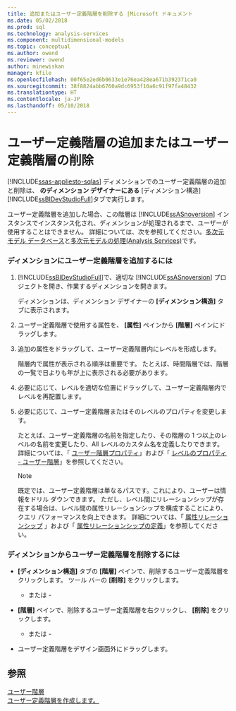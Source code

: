 ```yaml
---
title: 追加またはユーザー定義階層を削除する |Microsoft ドキュメント
ms.date: 05/02/2018
ms.prod: sql
ms.technology: analysis-services
ms.component: multidimensional-models
ms.topic: conceptual
ms.author: owend
ms.reviewer: owend
author: minewiskan
manager: kfile
ms.openlocfilehash: 00f65e2ed6b0633e1e76ea428ea671b392371ca0
ms.sourcegitcommit: 38f8824abb6760a9dc6953f10a6c91f97fa48432
ms.translationtype: HT
ms.contentlocale: ja-JP
ms.lasthandoff: 05/10/2018
---
```

# <a name="user-defined-hierarchies---add-or-delete-a-user-defined-hierarchy"></a>ユーザー定義階層の追加またはユーザー定義階層の削除
[!INCLUDE[ssas-appliesto-sqlas](../../includes/ssas-appliesto-sqlas.md)]
  ディメンションでのユーザー定義階層の追加と削除は、 **のディメンション デザイナーにある** [ディメンション構造] [!INCLUDE[ssBIDevStudioFull](../../includes/ssbidevstudiofull-md.md)]タブで実行します。  
  
 ユーザー定義階層を追加した場合、この階層は [!INCLUDE[ssASnoversion](../../includes/ssasnoversion-md.md)] インスタンスでインスタンス化され、ディメンションが処理されるまで、ユーザーが使用することはできません。 詳細については、次を参照してください。[多次元モデル データベース](../../analysis-services/multidimensional-models/multidimensional-model-databases-ssas.md)と[多次元モデルの処理&#40;Analysis Services&#41;](../../analysis-services/multidimensional-models/processing-a-multidimensional-model-analysis-services.md)です。  
  
### <a name="to-add-a-user-defined-hierarchy-to-a-dimension"></a>ディメンションにユーザー定義階層を追加するには  
  
1.  [!INCLUDE[ssBIDevStudioFull](../../includes/ssbidevstudiofull-md.md)]で、適切な [!INCLUDE[ssASnoversion](../../includes/ssasnoversion-md.md)] プロジェクトを開き、作業するディメンションを開きます。  
  
     ディメンションは、ディメンション デザイナーの **[ディメンション構造]** タブに表示されます。  
  
2.  ユーザー定義階層で使用する属性を、 **[属性]** ペインから **[階層]** ペインにドラッグします。  
  
3.  追加の属性をドラッグして、ユーザー定義階層内にレベルを形成します。  
  
     階層内で属性が表示される順序は重要です。 たとえば、時間階層では、階層の一覧で日よりも年が上に表示される必要があります。  
  
4.  必要に応じて、レベルを適切な位置にドラッグして、ユーザー定義階層内でレベルを再配置します。  
  
5.  必要に応じて、ユーザー定義階層またはそのレベルのプロパティを変更します。  
  
     たとえば、ユーザー定義階層の名前を指定したり、その階層の 1 つ以上のレベルの名前を変更したり、All レベルのカスタム名を定義したりできます。 詳細については、「 [ユーザー階層プロパティ](../../analysis-services/multidimensional-models-olap-logical-dimension-objects/user-hierarchies-properties.md)」および「 [レベルのプロパティ - ユーザー階層](../../analysis-services/multidimensional-models-olap-logical-dimension-objects/user-hierarchies-level-properties.md)」を参照してください。  
  
    > [!NOTE]  
    >  既定では、ユーザー定義階層は単なるパスです。これにより、ユーザーは情報をドリル ダウンできます。 ただし、レベル間にリレーションシップが存在する場合は、レベル間の属性リレーションシップを構成することにより、クエリ パフォーマンスを向上できます。 詳細については、「 [属性リレーションシップ](../../analysis-services/multidimensional-models-olap-logical-dimension-objects/attribute-relationships.md) 」および「 [属性リレーションシップの定義](../../analysis-services/multidimensional-models/attribute-relationships-define.md)」を参照してください。  
  
### <a name="to-remove-a-user-defined-hierarchy-from-a-dimension"></a>ディメンションからユーザー定義階層を削除するには  
  
-   **[ディメンション構造]** タブの **[階層]** ペインで、削除するユーザー定義階層をクリックします。 ツール バーの **[削除]** をクリックします。  
  
     - または -  
  
-   **[階層]** ペインで、削除するユーザー定義階層を右クリックし、 **[削除]** をクリックします。  
  
     - または -  
  
-   ユーザー定義階層をデザイン画面外にドラッグします。  
  
## <a name="see-also"></a>参照  
 [ユーザー階層](../../analysis-services/multidimensional-models-olap-logical-dimension-objects/user-hierarchies.md)   
 [ユーザー定義階層を作成します。](../../analysis-services/multidimensional-models/user-defined-hierarchies-create.md)  
  
  
